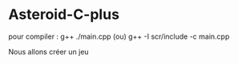 # Asteroid-C-plus

pour compiler : g++ ./main.cpp (ou) g++ -I scr/include -c main.cpp 

Nous allons créer un jeu 